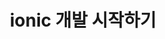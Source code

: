 ---
title: ionic 개발 시작하기
category: framework / library
kind : ionic 2
order: 4
comments: true
# other options
---